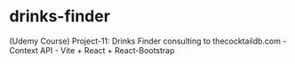 # drinks-finder
 (Udemy Course) Project-11: Drinks Finder consulting to thecocktaildb.com - Context API - Vite + React + React-Bootstrap
